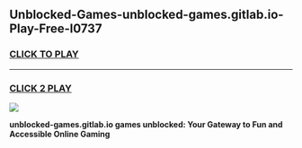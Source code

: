 
## Unblocked-Games-unblocked-games.gitlab.io-Play-Free-l0737
<h3>
<a href="https://premium76.site?title=unblocked-games.gitlab.io&ref=23A">CLICK TO PLAY</a></h3>
<hr>

<h3>
<a href="https://premium76.site?title=unblocked-games.gitlab.io&ref=23A">CLICK 2 PLAY</a>
  
</h3>

<a href="https://premium76.site?title=unblocked-games.gitlab.io&ref=23A"><img src="https://clearcache.store/games.png"></a>


**unblocked-games.gitlab.io games unblocked: Your Gateway to Fun and Accessible Online Gaming**
